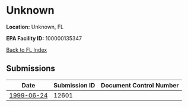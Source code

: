 # Unknown

**Location:** Unknown, FL

**EPA Facility ID:** 100000135347

[Back to FL Index](../../index.md)

## Submissions

| Date | Submission ID | Document Control Number |
|------|--------------|-------------------------|
| [1999-06-24](submissions/12601.md) | 12601 |  |
